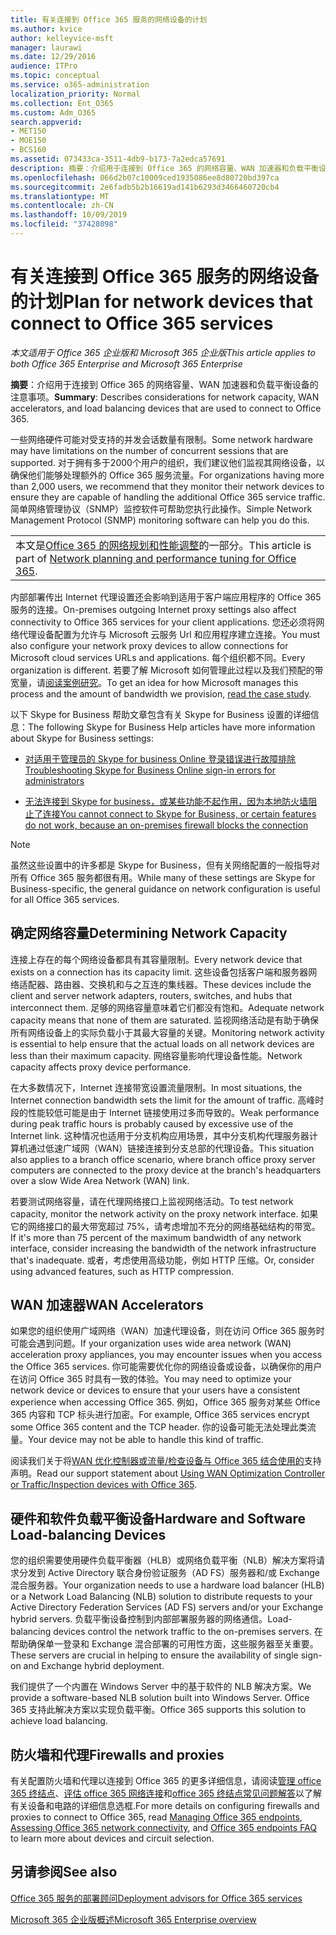 ```yaml
---
title: 有关连接到 Office 365 服务的网络设备的计划
ms.author: kvice
author: kelleyvice-msft
manager: laurawi
ms.date: 12/29/2016
audience: ITPro
ms.topic: conceptual
ms.service: o365-administration
localization_priority: Normal
ms.collection: Ent_O365
ms.custom: Adm_O365
search.appverid:
- MET150
- MOE150
- BCS160
ms.assetid: 073433ca-3511-4db9-b173-7a2edca57691
description: 摘要：介绍用于连接到 Office 365 的网络容量、WAN 加速器和负载平衡设备的注意事项。
ms.openlocfilehash: 066d2b07c10009ced1935086ee8d80720bd397ca
ms.sourcegitcommit: 2e6fadb5b2b16619ad141b6293d3466460720cb4
ms.translationtype: MT
ms.contentlocale: zh-CN
ms.lasthandoff: 10/09/2019
ms.locfileid: "37428098"
---
```

# <a name="plan-for-network-devices-that-connect-to-office-365-services"></a><span data-ttu-id="6b14d-103">有关连接到 Office 365 服务的网络设备的计划</span><span class="sxs-lookup"><span data-stu-id="6b14d-103">Plan for network devices that connect to Office 365 services</span></span>

<span data-ttu-id="6b14d-104">*本文适用于 Office 365 企业版和 Microsoft 365 企业版*</span><span class="sxs-lookup"><span data-stu-id="6b14d-104">*This article applies to both Office 365 Enterprise and Microsoft 365 Enterprise*</span></span>
  
<span data-ttu-id="6b14d-105">**摘要**：介绍用于连接到 Office 365 的网络容量、WAN 加速器和负载平衡设备的注意事项。</span><span class="sxs-lookup"><span data-stu-id="6b14d-105">**Summary**: Describes considerations for network capacity, WAN accelerators, and load balancing devices that are used to connect to Office 365.</span></span>

<span data-ttu-id="6b14d-106">一些网络硬件可能对受支持的并发会话数量有限制。</span><span class="sxs-lookup"><span data-stu-id="6b14d-106">Some network hardware may have limitations on the number of concurrent sessions that are supported.</span></span> <span data-ttu-id="6b14d-107">对于拥有多于2000个用户的组织，我们建议他们监视其网络设备，以确保他们能够处理额外的 Office 365 服务流量。</span><span class="sxs-lookup"><span data-stu-id="6b14d-107">For organizations having more than 2,000 users, we recommend that they monitor their network devices to ensure they are capable of handling the additional Office 365 service traffic.</span></span> <span data-ttu-id="6b14d-108">简单网络管理协议（SNMP）监控软件可帮助您执行此操作。</span><span class="sxs-lookup"><span data-stu-id="6b14d-108">Simple Network Management Protocol (SNMP) monitoring software can help you do this.</span></span>

||
|:-----|
| <span data-ttu-id="6b14d-109">本文是[Office 365 的网络规划和性能调整](https://aka.ms/tune)的一部分。</span><span class="sxs-lookup"><span data-stu-id="6b14d-109">This article is part of [Network planning and performance tuning for Office 365](https://aka.ms/tune).</span></span>|

<span data-ttu-id="6b14d-110">内部部署传出 Internet 代理设置还会影响到适用于客户端应用程序的 Office 365 服务的连接。</span><span class="sxs-lookup"><span data-stu-id="6b14d-110">On-premises outgoing Internet proxy settings also affect connectivity to Office 365 services for your client applications.</span></span> <span data-ttu-id="6b14d-111">您还必须将网络代理设备配置为允许与 Microsoft 云服务 Url 和应用程序建立连接。</span><span class="sxs-lookup"><span data-stu-id="6b14d-111">You must also configure your network proxy devices to allow connections for Microsoft cloud services URLs and applications.</span></span> <span data-ttu-id="6b14d-112">每个组织都不同。</span><span class="sxs-lookup"><span data-stu-id="6b14d-112">Every organization is different.</span></span> <span data-ttu-id="6b14d-113">若要了解 Microsoft 如何管理此过程以及我们预配的带宽量，请[阅读案例研究](https://www.microsoft.com/itshowcase/Article/Content/631/Optimizing-network-performance-for-Microsoft-Office-365)。</span><span class="sxs-lookup"><span data-stu-id="6b14d-113">To get an idea for how Microsoft manages this process and the amount of bandwidth we provision, [read the case study](https://www.microsoft.com/itshowcase/Article/Content/631/Optimizing-network-performance-for-Microsoft-Office-365).</span></span>
  
<span data-ttu-id="6b14d-114">以下 Skype for Business 帮助文章包含有关 Skype for Business 设置的详细信息：</span><span class="sxs-lookup"><span data-stu-id="6b14d-114">The following Skype for Business Help articles have more information about Skype for Business settings:</span></span>
  
- [<span data-ttu-id="6b14d-115">对适用于管理员的 Skype for business Online 登录错误进行故障排除</span><span class="sxs-lookup"><span data-stu-id="6b14d-115">Troubleshooting Skype for Business Online sign-in errors for administrators</span></span>](https://docs.microsoft.com/skypeforbusiness/set-up-skype-for-business-online/troubleshooting-sign-in-errors-for-admins)

- [<span data-ttu-id="6b14d-116">无法连接到 Skype for business，或某些功能不起作用，因为本地防火墙阻止了连接</span><span class="sxs-lookup"><span data-stu-id="6b14d-116">You cannot connect to Skype for Business, or certain features do not work, because an on-premises firewall blocks the connection</span></span>](https://go.microsoft.com/fwlink/p/?LinkID=243625)

> [!NOTE]
> <span data-ttu-id="6b14d-117">虽然这些设置中的许多都是 Skype for Business，但有关网络配置的一般指导对所有 Office 365 服务都很有用。</span><span class="sxs-lookup"><span data-stu-id="6b14d-117">While many of these settings are Skype for Business-specific, the general guidance on network configuration is useful for all Office 365 services.</span></span>
  
## <a name="determining-network-capacity"></a><span data-ttu-id="6b14d-118">确定网络容量</span><span class="sxs-lookup"><span data-stu-id="6b14d-118">Determining Network Capacity</span></span>

<span data-ttu-id="6b14d-119">连接上存在的每个网络设备都具有其容量限制。</span><span class="sxs-lookup"><span data-stu-id="6b14d-119">Every network device that exists on a connection has its capacity limit.</span></span> <span data-ttu-id="6b14d-120">这些设备包括客户端和服务器网络适配器、路由器、交换机和与之互连的集线器。</span><span class="sxs-lookup"><span data-stu-id="6b14d-120">These devices include the client and server network adapters, routers, switches, and hubs that interconnect them.</span></span> <span data-ttu-id="6b14d-121">足够的网络容量意味着它们都没有饱和。</span><span class="sxs-lookup"><span data-stu-id="6b14d-121">Adequate network capacity means that none of them are saturated.</span></span> <span data-ttu-id="6b14d-122">监视网络活动是有助于确保所有网络设备上的实际负载小于其最大容量的关键。</span><span class="sxs-lookup"><span data-stu-id="6b14d-122">Monitoring network activity is essential to help ensure that the actual loads on all network devices are less than their maximum capacity.</span></span> <span data-ttu-id="6b14d-123">网络容量影响代理设备性能。</span><span class="sxs-lookup"><span data-stu-id="6b14d-123">Network capacity affects proxy device performance.</span></span>
  
<span data-ttu-id="6b14d-124">在大多数情况下，Internet 连接带宽设置流量限制。</span><span class="sxs-lookup"><span data-stu-id="6b14d-124">In most situations, the Internet connection bandwidth sets the limit for the amount of traffic.</span></span> <span data-ttu-id="6b14d-125">高峰时段的性能较低可能是由于 Internet 链接使用过多而导致的。</span><span class="sxs-lookup"><span data-stu-id="6b14d-125">Weak performance during peak traffic hours is probably caused by excessive use of the Internet link.</span></span> <span data-ttu-id="6b14d-126">这种情况也适用于分支机构应用场景，其中分支机构代理服务器计算机通过低速广域网（WAN）链接连接到分支总部的代理设备。</span><span class="sxs-lookup"><span data-stu-id="6b14d-126">This situation also applies to a branch office scenario, where branch office proxy server computers are connected to the proxy device at the branch's headquarters over a slow Wide Area Network (WAN) link.</span></span>
  
<span data-ttu-id="6b14d-127">若要测试网络容量，请在代理网络接口上监视网络活动。</span><span class="sxs-lookup"><span data-stu-id="6b14d-127">To test network capacity, monitor the network activity on the proxy network interface.</span></span> <span data-ttu-id="6b14d-128">如果它的网络接口的最大带宽超过 75%，请考虑增加不充分的网络基础结构的带宽。</span><span class="sxs-lookup"><span data-stu-id="6b14d-128">If it's more than 75 percent of the maximum bandwidth of any network interface, consider increasing the bandwidth of the network infrastructure that's inadequate.</span></span> <span data-ttu-id="6b14d-129">或者，考虑使用高级功能，例如 HTTP 压缩。</span><span class="sxs-lookup"><span data-stu-id="6b14d-129">Or, consider using advanced features, such as HTTP compression.</span></span>
  
## <a name="wan-accelerators"></a><span data-ttu-id="6b14d-130">WAN 加速器</span><span class="sxs-lookup"><span data-stu-id="6b14d-130">WAN Accelerators</span></span>

<span data-ttu-id="6b14d-131">如果您的组织使用广域网络（WAN）加速代理设备，则在访问 Office 365 服务时可能会遇到问题。</span><span class="sxs-lookup"><span data-stu-id="6b14d-131">If your organization uses wide area network (WAN) acceleration proxy appliances, you may encounter issues when you access the Office 365 services.</span></span> <span data-ttu-id="6b14d-132">你可能需要优化你的网络设备或设备，以确保你的用户在访问 Office 365 时具有一致的体验。</span><span class="sxs-lookup"><span data-stu-id="6b14d-132">You may need to optimize your network device or devices to ensure that your users have a consistent experience when accessing Office 365.</span></span> <span data-ttu-id="6b14d-133">例如，Office 365 服务对某些 Office 365 内容和 TCP 标头进行加密。</span><span class="sxs-lookup"><span data-stu-id="6b14d-133">For example, Office 365 services encrypt some Office 365 content and the TCP header.</span></span> <span data-ttu-id="6b14d-134">你的设备可能无法处理此类流量。</span><span class="sxs-lookup"><span data-stu-id="6b14d-134">Your device may not be able to handle this kind of traffic.</span></span>
  
<span data-ttu-id="6b14d-135">阅读我们关于将[WAN 优化控制器或流量/检查设备与 Office 365 结合使用的](https://support.microsoft.com/kb/2690045)支持声明。</span><span class="sxs-lookup"><span data-stu-id="6b14d-135">Read our support statement about [Using WAN Optimization Controller or Traffic/Inspection devices with Office 365](https://support.microsoft.com/kb/2690045).</span></span>
  
## <a name="hardware-and-software-load-balancing-devices"></a><span data-ttu-id="6b14d-136">硬件和软件负载平衡设备</span><span class="sxs-lookup"><span data-stu-id="6b14d-136">Hardware and Software Load-balancing Devices</span></span>

<span data-ttu-id="6b14d-137">您的组织需要使用硬件负载平衡器（HLB）或网络负载平衡（NLB）解决方案将请求分发到 Active Directory 联合身份验证服务（AD FS）服务器和/或 Exchange 混合服务器。</span><span class="sxs-lookup"><span data-stu-id="6b14d-137">Your organization needs to use a hardware load balancer (HLB) or a Network Load Balancing (NLB) solution to distribute requests to your Active Directory Federation Services (AD FS) servers and/or your Exchange hybrid servers.</span></span> <span data-ttu-id="6b14d-138">负载平衡设备控制到内部部署服务器的网络通信。</span><span class="sxs-lookup"><span data-stu-id="6b14d-138">Load-balancing devices control the network traffic to the on-premises servers.</span></span> <span data-ttu-id="6b14d-139">在帮助确保单一登录和 Exchange 混合部署的可用性方面，这些服务器至关重要。</span><span class="sxs-lookup"><span data-stu-id="6b14d-139">These servers are crucial in helping to ensure the availability of single sign-on and Exchange hybrid deployment.</span></span>
  
<span data-ttu-id="6b14d-140">我们提供了一个内置在 Windows Server 中的基于软件的 NLB 解决方案。</span><span class="sxs-lookup"><span data-stu-id="6b14d-140">We provide a software-based NLB solution built into Windows Server.</span></span> <span data-ttu-id="6b14d-141">Office 365 支持此解决方案以实现负载平衡。</span><span class="sxs-lookup"><span data-stu-id="6b14d-141">Office 365 supports this solution to achieve load balancing.</span></span>
  
## <a name="firewalls-and-proxies"></a><span data-ttu-id="6b14d-142">防火墙和代理</span><span class="sxs-lookup"><span data-stu-id="6b14d-142">Firewalls and proxies</span></span>

<span data-ttu-id="6b14d-143">有关配置防火墙和代理以连接到 Office 365 的更多详细信息，请阅读[管理 office 365 终结点](https://support.office.com/article/99cab9d4-ef59-4207-9f2b-3728eb46bf9a)、[评估 office 365 网络连接](assessing-network-connectivity.md)和[office 365 终结点常见问题解答](https://support.office.com/article/d4088321-1c89-4b96-9c99-54c75cae2e6d)以了解有关设备和电路的详细信息选框.</span><span class="sxs-lookup"><span data-stu-id="6b14d-143">For more details on configuring firewalls and proxies to connect to Office 365, read [Managing Office 365 endpoints](https://support.office.com/article/99cab9d4-ef59-4207-9f2b-3728eb46bf9a), [Assessing Office 365 network connectivity](assessing-network-connectivity.md), and [Office 365 endpoints FAQ](https://support.office.com/article/d4088321-1c89-4b96-9c99-54c75cae2e6d) to learn more about devices and circuit selection.</span></span>
  
## <a name="see-also"></a><span data-ttu-id="6b14d-144">另请参阅</span><span class="sxs-lookup"><span data-stu-id="6b14d-144">See also</span></span>

[<span data-ttu-id="6b14d-145">Office 365 服务的部署顾问</span><span class="sxs-lookup"><span data-stu-id="6b14d-145">Deployment advisors for Office 365 services</span></span>](deployment-advisors-for-office-365.md)

[<span data-ttu-id="6b14d-146">Microsoft 365 企业版概述</span><span class="sxs-lookup"><span data-stu-id="6b14d-146">Microsoft 365 Enterprise overview</span></span>](https://docs.microsoft.com/microsoft-365/enterprise/microsoft-365-overview)
